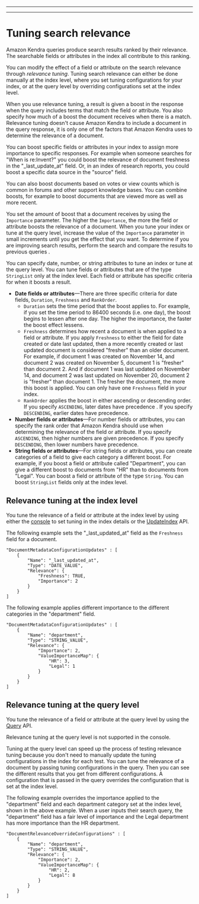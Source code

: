 --------

--------

# Tuning search relevance<a name="tuning"></a>

Amazon Kendra queries produce search results ranked by their relevance\. The searchable fields or attributes in the index all contribute to this ranking\.

You can modify the effect of a field or attribute on the search relevance through *relevance tuning*\. Tuning search relevance can either be done manually at the index level, where you set tuning configurations for your index, or at the query level by overriding configurations set at the index level\.

When you use relevance tuning, a result is given a boost in the response when the query includes terms that match the field or attribute\. You also specify how much of a boost the document receives when there is a match\. Relevance tuning doesn't cause Amazon Kendra to include a document in the query response, it is only one of the factors that Amazon Kendra uses to determine the relevance of a document\.

You can boost specific fields or attributes in your index to assign more importance to specific responses\. For example when someone searches for "When is re:Invent?" you could boost the relevance of document freshness in the "\_last\_update\_at" field\. Or, in an index of research reports, you could boost a specific data source in the "source" field\.

You can also boost documents based on votes or view counts which is common in forums and other support knowledge bases\. You can combine boosts, for example to boost documents that are viewed more as well as more recent\.

You set the amount of boost that a document receives by using the `Importance` parameter\. The higher the `Importance`, the more the field or attribute boosts the relevance of a document\. When you tune your index or tune at the query level, increase the value of the `Importance` parameter in small increments until you get the effect that you want\. To determine if you are improving search results, perform the search and compare the results to previous queries \.

You can specify date, number, or string attributes to tune an index or tune at the query level\. You can tune fields or attributes that are of the type `StringList` only at the index level\. Each field or attribute has specific criteria for when it boosts a result\.
+ **Date fields or attributes**—There are three specific criteria for date fields, `Duration`, `Freshness` and `RankOrder`\.
  +  `Duration` sets the time period that the boost applies to\. For example, if you set the time period to 86400 seconds \(i\.e\. one day\), the boost begins to lessen after one day\. The higher the importance, the faster the boost effect lessens\.
  + `Freshness` determines how recent a document is when applied to a field or attribute\. If you apply `Freshness` to either the field for date created or date last updated, then a more recently created or last updated document is considered "fresher" than an older document\. For example, if document 1 was created on November 14, and document 2 was created on November 5, document 1 is "fresher" than document 2\. And if document 1 was last updated on November 14, and document 2 was last updated on November 20, document 2 is "fresher" than document 1\. The fresher the document, the more this boost is applied\. You can only have one `Freshness` field in your index\. 
  + `RankOrder` applies the boost in either ascending or descending order\. If you specify `ASCENDING`, later dates have precedence \. If you specify `DESCENDING`, earlier dates have precedence\.
+ **Number fields or attributes**—For number fields or attributes, you can specify the rank order that Amazon Kendra should use when determining the relevance of the field or attribute\. If you specify `ASCENDING`, then higher numbers are given precedence\. If you specify `DESCENDING`, then lower numbers have precedence\.
+ **String fields or attributes**—For string fields or attributes, you can create categories of a field to give each category a different boost\. For example, if you boost a field or attribute called "Department", you can give a different boost to documents from "HR" than to documents from "Legal"\. You can boost a field or attribute of the type `String`\. You can boost `StringList` fields only at the index level\.

## Relevance tuning at the index level<a name="tuning-index"></a>

You tune the relevance of a field or attribute at the index level by using either the [console](https://console.aws.amazon.com/kendra/) to set tuning in the index details or the [UpdateIndex](https://docs.aws.amazon.com/kendra/latest/dg/API_UpdateIndex.html) API\.

The following example sets the "\_last\_updated\_at" field as the `Freshness` field for a document\.

```
"DocumentMetadataConfigurationUpdates" : [
    {
        "Name": "_last_updated_at",
        "Type": "DATE_VALUE",
        "Relevance": {
            "Freshness": TRUE,
            "Importance": 2
        }
    }
]
```

The following example applies different importance to the different categories in the "department" field\.

```
"DocumentMetadataConfigurationUpdates" : [
    {
        "Name": "department",
        "Type": "STRING_VALUE",
        "Relevance": {
            "Importance": 2,
            "ValueImportanceMap": {
                "HR": 3,
                "Legal": 1
            }
        }
    }
]
```

## Relevance tuning at the query level<a name="tuning-query"></a>

You tune the relevance of a field or attribute at the query level by using the [Query](https://docs.aws.amazon.com/kendra/latest/dg/API_Query.html) API\.

Relevance tuning at the query level is not supported in the console\.

Tuning at the query level can speed up the process of testing relevance tuning because you don't need to manually update the tuning configurations in the index for each test\. You can tune the relevance of a document by passing tuning configurations in the query\. Then you can see the different results that you get from different configurations\. A configuration that is passed in the query overrides the configuration that is set at the index level\.

The following example overrides the importance applied to the "department" field and each department category set at the index level, shown in the above example\. When a user inputs their search query, the "department" field has a fair level of importance and the Legal department has more importance than the HR department\.

```
"DocumentRelevanceOverrideConfigurations" : [
    {
        "Name": "department",
        "Type": "STRING_VALUE",
        "Relevance": {
            "Importance": 2,
            "ValueImportanceMap": {
                "HR": 2,
                "Legal": 8
            }
        }
    }
]
```